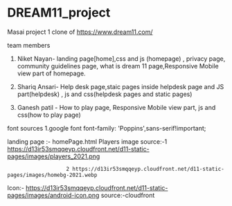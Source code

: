 # DREAM11_project
Masai project 1 clone of https://www.dream11.com/

team members

1) Niket Nayan- landing page[home],css and js (homepage) , privacy page, community guidelines page, what is dream 11 page,Responsive Mobile view part of homepage.

2) Shariq Ansari- Help desk page,staic pages inside helpdesk page and JS part(helpdesk) , js and css(helpdesk pages and static pages) 

3) Ganesh patil - How to play page, Responsive Mobile view part, js and css(how to play page) 

font sources 1.google font font-family: 'Poppins',sans-serif!important;


landing page :- homePage.html
Players image source:-1 https://d13ir53smqqeyp.cloudfront.net/d11-static-pages/images/players_2021.png

                       2 https://d13ir53smqqeyp.cloudfront.net/d11-static-pages/images/homebg-2021.webp
                      
Icon:- https://d13ir53smqqeyp.cloudfront.net/d11-static-pages/images/android-icon.png     source:-cloudfront                   

